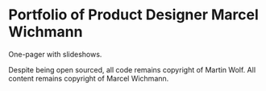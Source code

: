 Portfolio of Product Designer Marcel Wichmann
===========

One-pager with slideshows.

Despite being open sourced, all code remains copyright of Martin Wolf. All
content remains copyright of Marcel Wichmann.

